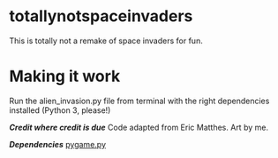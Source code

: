 # totallynotspaceinvaders
This is totally not a remake of space invaders for fun.

# Making it work
Run the alien_invasion.py file from terminal with the right dependencies installed (Python 3, please!)

__*Credit where credit is due*__
Code adapted from Eric Matthes.
Art by me.

__*Dependencies*__
[pygame.py](https://www.pygame.org/)

